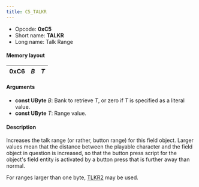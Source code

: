 ```yaml
---
title: C5_TALKR
---
```


- Opcode: **0xC5**
- Short name: **TALKR**
- Long name: Talk Range

#### Memory layout

| 0xC6 | *B* | *T* |
|------|-----|-----|

#### Arguments

- **const UByte** *B*: Bank to retrieve *T*, or zero if *T* is specified as a literal value.
- **const UByte** *T*: Range value.

#### Description

Increases the talk range (or rather, button range) for this field object. Larger values mean that the distance between the playable character and the field object in question is increased, so that the button press script for the object's field entity is activated by a button press that is further away than normal.

For ranges larger than one byte, [TLKR2](D6_TLKR2) may be used.

